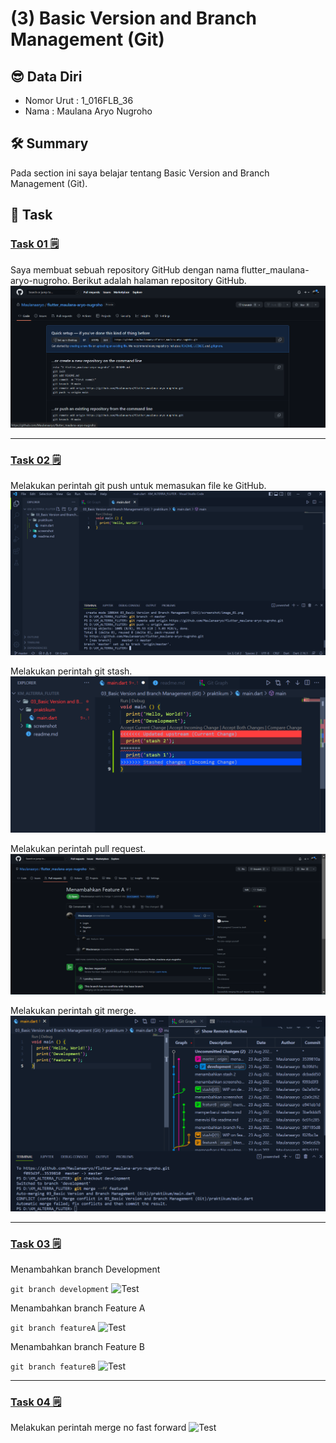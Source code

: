 # (3) Basic Version and Branch Management (Git)

## 😎 Data Diri
- Nomor Urut : 1_016FLB_36
- Nama : Maulana Aryo Nugroho

## 🛠️ Summary
Pada section ini saya belajar tentang Basic Version  and Branch Management (Git).

## 📘 Task
### [Task 01 🗒](#descriptive-)
Saya membuat sebuah repository GitHub dengan nama flutter_maulana-aryo-nugroho. Berikut adalah halaman repository GitHub.
![Test](screenshot/image_01.png)

---
### [Task 02 🗒](#descriptive-)
Melakukan perintah git push untuk memasukan file ke GitHub.
![Test](screenshot/image_02.png)

Melakukan perintah git stash.
![Test](screenshot/image_06.png)

Melakukan perintah pull request.
![Test](screenshot/image_09.png)

Melakukan perintah git merge.
![Test](screenshot/image_07.png)

---
### [Task 03 🗒](#descriptive-)
Menambahkan branch Development

```git branch development```
![Test](screenshot/image_03.png)

Menambahkan branch Feature A

```git branch featureA```
![Test](screenshot/image_04.png)

Menambahkan branch Feature B

```git branch featureB```
![Test](screenshot/image_05.png)

---
### [Task 04 🗒](#descriptive-)
Melakukan perintah merge no fast forward
![Test](screenshot/image_08.png)
